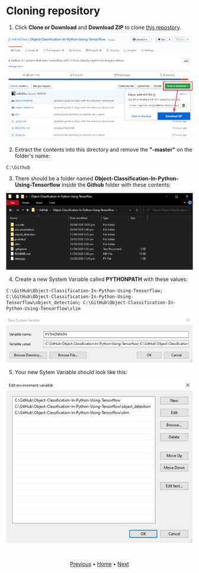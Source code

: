 # Cloning repository

1. Click **Clone or Download** and **Download ZIP** to clone [this repostory](https://github.com/JeiEmDSea/Object-Classification-In-Python-Using-Tensorflow).

<p align="center">
  <img src="images\clone-repo.png">
</p>

2. Extract the contents into this directory and remove the **"-master"** on the folder's name:
```
C:\Github
```
3. There should be a folder named **Object-Classification-In-Python-Using-Tensorflow** inside the **Github** folder with these contents:

<p align="center">
  <img src="images\local-repo-directory.png">
</p>

4. Create a new System Variable called **PYTHONPATH** with these values:
```
C:\GitHub\Object-Classification-In-Python-Using-Tensorflow; C:\GitHub\Object-Classification-In-Python-Using-Tensorflow\object_detection; C:\GitHub\Object-Classification-In-Python-Using-Tensorflow\slim
```

<p align="center">
  <img src="images\new-pythonpath.png">
</p>

5. Your new Sytem Variable should look like this:

<p align="center">
  <img src="images\python-path.png">
</p>

<br>
<p align="center">
  <a href="https://github.com/JeiEmDSea/Object-Classification-In-Python-Using-Tensorflow/blob/master/documentation/installing_coco_api.md">Previous</a>
  <span>•</span>
  <a href="https://github.com/JeiEmDSea/Object-Classification-In-Python-Using-Tensorflow">Home</a>
  <span>•</span>
  <a href="https://github.com/JeiEmDSea/Object-Classification-In-Python-Using-Tensorflow/blob/master/documentation/protobuf_installation_and_proto_files_compilation.md">Next</a>
</p>